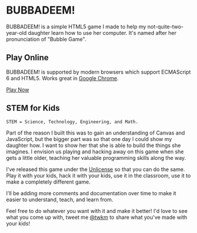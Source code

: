 # BUBBADEEM!

BUBBADEEM! is a simple HTML5 game I made to help my not-quite-two-year-old daughter learn how to use her computer. It's named after her pronunciation of "Bubble Game".

## Play Online

BUBBADEEM! is supported by modern browsers which support ECMAScript 6 and HTML5. Works great in [Google Chrome](https://www.google.com/chrome/browser/desktop/index.html).

[Play Now](https://cdn.rawgit.com/twkm/bubbadeem/6f53130c/index.html)

## STEM for Kids

```
STEM = Science, Technology, Engineering, and Math.
```

Part of the reason I built this was to gain an understanding of Canvas and JavaScript, but the bigger part was so that one day I could show my daughter how. I want to show her that she is able to build the things she imagines. I envision us playing and hacking away on this game when she gets a little older, teaching her valuable programming skills along the way.

I've released this game under the [Unlicense](http://unlicense.org/) so that you can do the same. Play it with your kids, hack it with your kids, use it in the classroom, use it to make a completely different game.

I'll be adding more comments and documentation over time to make it easier to understand, teach, and learn from.

Feel free to do whatever you want with it and make it better! I'd love to see what you come up with, tweet me [@twkm](https://twitter.com/twkm) to share what you've made with your kids!
